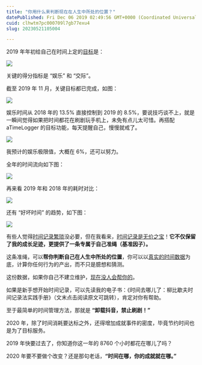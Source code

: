 ```yaml
---
title: "你用什么来判断现在在人生中所处的位置？"
datePublished: Fri Dec 06 2019 02:49:56 GMT+0000 (Coordinated Universal Time)
cuid: clhwtm7pc000709l7gb77exu4
slug: 20230521105004

---
```


2019 年年初给自己在时间上定的[目标](http://mp.weixin.qq.com/s?__biz=MzI3MzU5MDA1OQ==&mid=2247484761&idx=1&sn=1a82efaf1c323e75b13b1e5745fc28c1&chksm=eb21b71ddc563e0b38b315878995cd6f26b5265c50e66be2961b7c17382e8b284dc5add5604c&scene=21#wechat_redirect)是：

![](url)

关键的得分指标是 “娱乐” 和 “交际”。

截至 2019 年 11 月，关键目标都已完成，如图：

![](url)

娱乐时间从 2018 年的 13.5% 直接控制到 2019 的 8.5%，要说技巧谈不上，就是一瞬间觉得如果把时间都花在刷剧玩手机上，未免有点儿太可惜。再搭配 aTimeLogger 的目标功能，每天提醒自己，慢慢就戒了。

![](url)

我预计的娱乐极限值，大概在 6%，还可以努力。

全年的时间流向如下图：  

![](url)

再来看 2019 年和 2018 年的耗时对比：

![](url)

还有 “好坏时间” 的趋势，如下图：

![](url)

有些人觉得[时间记录繁琐](http://mp.weixin.qq.com/s?__biz=MzI3MzU5MDA1OQ==&mid=2247485152&idx=1&sn=63acbd015770119d0de5d4da01d2b615&chksm=eb21b4a4dc563db21e0d22e0d6cc3d4c4f8c82e5e7e50632bfdc2acb0bb3d62dd3fb5aab87e4&scene=21#wechat_redirect)没必要，但在我看来，[时间记录是无价之宝](http://mp.weixin.qq.com/s?__biz=MzI3MzU5MDA1OQ==&mid=2247485339&idx=1&sn=fde70ccaeaaa3ccbaf308c1e50f763ef&chksm=eb21b5dfdc563cc9e856cf8e4442c4f53853f5482b3d117a41e7b2d8d9582568830e40cb1cfd&scene=21#wechat_redirect)！**它不仅保留了我的成长足迹，更提供了一条专属于自己准绳（基准因子）。**

这条准绳，可以**帮你判断自己在人生中所处的位置**，你可以以[真实的时间数据](http://mp.weixin.qq.com/s?__biz=MzI3MzU5MDA1OQ==&mid=2247484873&idx=1&sn=b45dd7055fced2c82fbd73482814f94f&chksm=eb21b78ddc563e9b9566f248e8ddc8b665ff5eee22aac28a41a9d6b32f4e78a8a9a2d982ac78&scene=21#wechat_redirect)为底，计算你任何行为的产出，而不只是臆想和猜测。

这份数据，如果你自己不建立维护，[现在没人会帮你的](http://mp.weixin.qq.com/s?__biz=MzI3MzU5MDA1OQ==&mid=2247485062&idx=1&sn=f4ab69ecee0a824acd8bb11e12935c95&chksm=eb21b4c2dc563dd4ca1884639ff5f761d0931d51a11a8eb4eb859a94210c2ce1c754d09a806b&scene=21#wechat_redirect)。

如果是新手想开始时间记录，可以先读我的电子书：《时间去哪儿了：柳比歇夫时间记录法实践手册》（文末点击阅读原文可跳转），肯定对你有帮助。

至于最简单的时间管理方法，那就是 **“卸载抖音，禁止刷剧！”**

2020 年，除了时间消耗要达标之外，还得增加成就事件的密度，毕竟节约时间也是为了目标服务。

2019 年快要过去了，你知道你这一年的 8760 个小时都花在哪儿了吗？

2020 年要不要做个改变？还是那句老话，**“时间在哪，你的成就就在哪。”**
